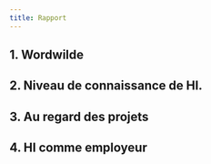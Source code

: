 ```yaml
---
title: Rapport
---
```


## 1. Wordwilde
## 2. Niveau de connaissance de HI.
## 3. Au regard des projets
## 4. HI comme employeur
